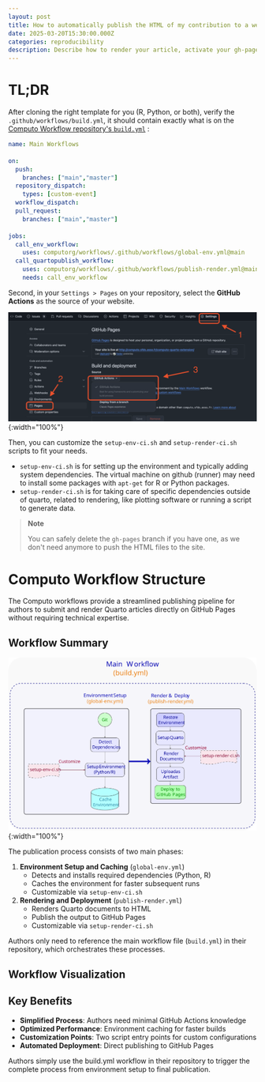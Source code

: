 ```yaml
---
layout: post
title: How to automatically publish the HTML of my contribution to a website?
date: 2025-03-20T15:30:00.000Z
categories: reproducibility
description: Describe how to render your article, activate your gh-page and publish your contribution online
---
```


# TL;DR

After cloning the right template for you (R, Python, or both), verify the `.github/workflows/build.yml`, it should contain exactly what is on the [Computo Workflow repository's `build.yml`](https://github.com/computorg/workflows/blob/main/.github/workflows/build.yml) :

``` yaml
name: Main Workflows

on:
  push:
    branches: ["main","master"]
  repository_dispatch:
    types: [custom-event] 
  workflow_dispatch:
  pull_request:
    branches: ["main","master"]

jobs:
  call_env_workflow:
    uses: computorg/workflows/.github/workflows/global-env.yml@main
  call_quartopublish_workflow:
    uses: computorg/workflows/.github/workflows/publish-render.yml@main
    needs: call_env_workflow
```

Second, in your `Settings > Pages` on your repository, select the **GitHub Actions** as the source of your website.

![Deploy your website with GitHub Actions](/assets/images/2025-03-20-revised-github-process/depoy-github.png){:width="100%"}

Then, you can customize the `setup-env-ci.sh` and `setup-render-ci.sh` scripts to fit your needs.
- `setup-env-ci.sh` is for setting up the environment and typically adding system dependencies. The virtual machine on github (runner) may need to install some packages with `apt-get` for R or Python packages.
- `setup-render-ci.sh` is for taking care of specific dependencies outside of quarto, related to rendering, like plotting software or running a script to generate data.

> **Note**
>
> You can safely delete the `gh-pages` branch if you have one, as we don't need anymore to push the HTML files to the site.

# Computo Workflow Structure

The Computo workflows provide a streamlined publishing pipeline for authors to submit and render Quarto articles directly on GitHub Pages without requiring technical expertise.

## Workflow Summary

![Computo Workflow Structure](/assets/images/2025-03-20-revised-github-process/workflow.svg){:width="100%"}

The publication process consists of two main phases:

1.  **Environment Setup and Caching** (`global-env.yml`)
    -   Detects and installs required dependencies (Python, R)
    -   Caches the environment for faster subsequent runs
    -   Customizable via `setup-env-ci.sh`
2.  **Rendering and Deployment** (`publish-render.yml`)
    -   Renders Quarto documents to HTML
    -   Publish the output to GitHub Pages
    -   Customizable via `setup-render-ci.sh`

Authors only need to reference the main workflow file (`build.yml`) in their repository, which orchestrates these processes.

## Workflow Visualization

## Key Benefits

-   **Simplified Process**: Authors need minimal GitHub Actions knowledge
-   **Optimized Performance**: Environment caching for faster builds
-   **Customization Points**: Two script entry points for custom configurations
-   **Automated Deployment**: Direct publishing to GitHub Pages

Authors simply use the build.yml workflow in their repository to trigger the complete process from environment setup to final publication.
